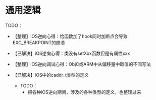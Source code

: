 # 通用逻辑

TODO：

* 【整理】iOS逆向心得：给函数加了hook同时加断点会导致EXC_BREAKPOINT的崩溃
* 【已解决】iOS逆向心得：类没有setXxx函数但是有属性xxx
* 【整理】iOS逆向调试心得：ObjC或ARM中从偏移量中取值的不同写法

* 【已解决】iOS中的caddr_t类型的定义
  * TODO：
    * 把各种iOS逆向期间，涉及的各种类型的定义，也整理过来
